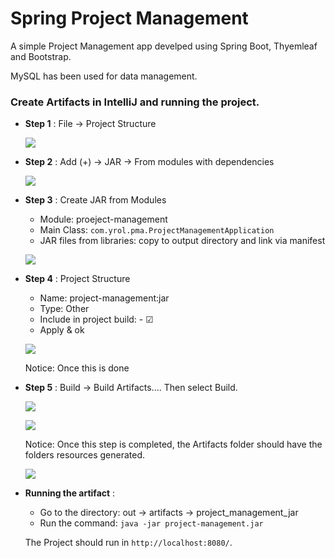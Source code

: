 # Spring Project Management
A simple Project Management app develped using Spring Boot, Thyemleaf and Bootstrap. 

MySQL has been used for data management.

### Create Artifacts in IntelliJ and running the project.

+ **Step 1** : File &rarr; Project Structure
  <p><img src="https://i.imgur.com/rTo35dE.png"></img></p>

+ **Step 2** : Add (+) &rarr; JAR &rarr; From modules with dependencies
  <p><img src="https://i.imgur.com/auX21p8.png"></img></p>

+ **Step 3** : Create JAR from Modules
  - Module: proeject-management
  - Main Class: `com.yrol.pma.ProjectManagementApplication`
  - JAR files from libraries: copy to output directory and link via manifest
  <p><img src="https://i.imgur.com/H8zsmZw.png"></img></p>
 
+ **Step 4** : Project Structure
  - Name: project-management:jar
  - Type: Other
  - Include in project build: - &#9745;
  - Apply & ok
  <p><img src="https://i.imgur.com/X8Lp26W.png"></img></p>
  
  Notice: Once this is done
  
 + **Step 5** : Build &rarr; Build Artifacts.... Then select Build.
    <p><img src="https://i.imgur.com/mwwzG02.png"></img></p>
    <p><img src="https://i.imgur.com/oDGVJv3.png"></img></p>
    
    Notice: Once this step is completed, the Artifacts folder should have the folders resources generated.
    <p><img src="https://i.imgur.com/vGB2d1P.png"></img></p>
    
 + **Running the artifact** :
    - Go to the directory: out &rarr; artifacts &rarr; project_management_jar
    - Run the command: `java -jar project-management.jar`
    
    The Project should run in `http://localhost:8080/`.
    
 
   
